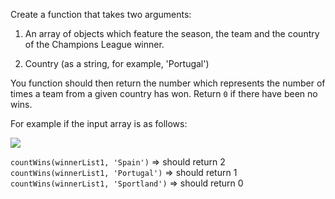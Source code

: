 Create a function that takes two arguments:

1) An array of objects which feature the season, the team and the country of the Champions League winner.

2) Country (as a string, for example, 'Portugal')

You function should then return the number which represents the number of times a team from a given country has won. Return `0` if there have been no wins.

For example if the input array is as follows:

<img src=http://i.imgur.com/61bIUDY.png>


`countWins(winnerList1, 'Spain')` => should return 2<br>
`countWins(winnerList1, 'Portugal')` => should return 1<br>
`countWins(winnerList1, 'Sportland')` => should return 0<br>

